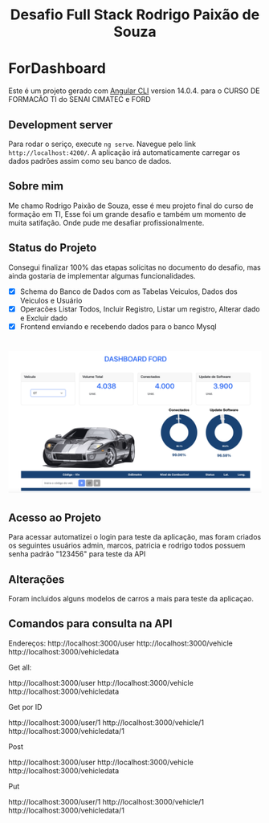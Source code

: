 <h1 align='center'>Desafio Full Stack Rodrigo Paixão de Souza</h1>




# ForDashboard

Este é um projeto gerado com [Angular CLI](https://github.com/angular/angular-cli) version 14.0.4. para o CURSO DE FORMACÃO TI do SENAI CIMATEC e FORD

## Development server

Para rodar o seriço, execute `ng serve`. Navegue pelo link `http://localhost:4200/`. A aplicação irá automaticamente carregar os dados padrões assim como seu banco de dados.

## Sobre mim

Me chamo Rodrigo Paixão de Souza, esse é meu projeto final do curso de formação em TI, Esse foi um grande desafio e também um momento de muita satifação. Onde pude me desafiar profissionalmente.

## Status do Projeto

Consegui finalizar 100% das etapas solicitas no documento do desafio, mas ainda gostaria de implementar algumas funcionalidades.

- [X] Schema do Banco de Dados com as Tabelas Veiculos, Dados dos Veiculos e Usuário
- [X] Operacões Listar Todos, Incluir Registro, Listar um registro, Alterar dado e Excluir dado
- [X] Frontend enviando e recebendo dados para o banco Mysql

<h1 align="center">
  <img alt="Exemplo de Aplicação" title="#exemplo" src="./Dashboard/src/assets/img/exemplo.png" />
</h1>

## Acesso ao Projeto

Para acessar automatizei o login para teste da aplicação, mas foram criados os seguintes usuários admin, marcos, patricia e rodrigo todos possuem senha padrão "123456" para teste da API

## Alterações

Foram incluidos alguns modelos de carros a mais para teste da aplicaçao.

## Comandos para consulta na API

Endereços:
http://localhost:3000/user
http://localhost:3000/vehicle
http://localhost:3000/vehicledata

Get all:

http://localhost:3000/user
http://localhost:3000/vehicle
http://localhost:3000/vehicledata

Get por ID

http://localhost:3000/user/1
http://localhost:3000/vehicle/1
http://localhost:3000/vehicledata/1

Post

http://localhost:3000/user
http://localhost:3000/vehicle
http://localhost:3000/vehicledata

Put

http://localhost:3000/user/1
http://localhost:3000/vehicle/1
http://localhost:3000/vehicledata/1
